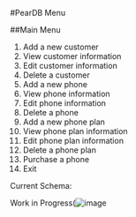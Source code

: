 #PearDB Menu

##Main Menu
1. Add a new customer
2. View customer information
3. Edit customer information
4. Delete a customer
5. Add a new phone
6. View phone information
7. Edit phone information
8. Delete a phone
9. Add a new phone plan
10. View phone plan information
11. Edit phone plan information
12. Delete a phone plan
13. Purchase a phone
14. Exit

Current Schema:

Work in Progress(![image](https://user-images.githubusercontent.com/102573417/233097113-0aa7c2fa-8541-42a1-8964-0a0f25d35f86.png)
